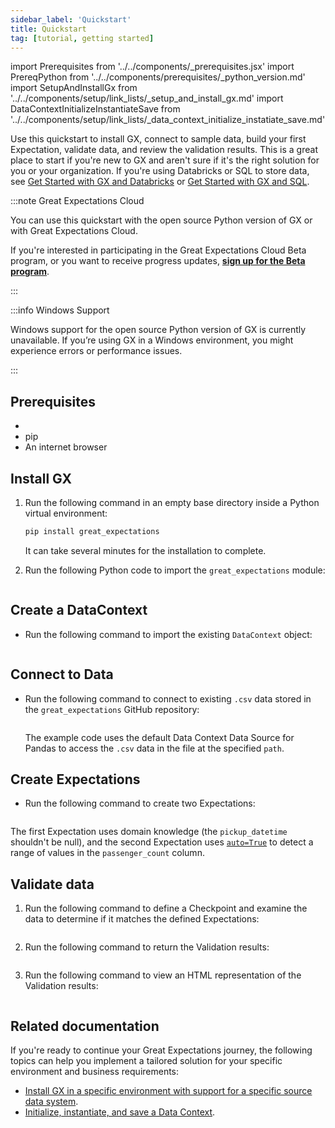 ```yaml
---
sidebar_label: 'Quickstart'
title: Quickstart
tag: [tutorial, getting started]
---
```

import Prerequisites from '../../components/_prerequisites.jsx'
import PrereqPython from '../../components/prerequisites/_python_version.md'
import SetupAndInstallGx from '../../components/setup/link_lists/_setup_and_install_gx.md'
import DataContextInitializeInstantiateSave from '../../components/setup/link_lists/_data_context_initialize_instatiate_save.md'

Use this quickstart to install GX, connect to sample data, build your first Expectation, validate data, and review the validation results. This is a great place to start if you're new to GX and aren't sure if it's the right solution for you or your organization. If you're using Databricks or SQL to store data, see [Get Started with GX and Databricks](../getting_started/how_to_use_great_expectations_in_databricks.md) or [Get Started with GX and SQL](../getting_started/how_to_use_great_expectations_with_sql.md).

:::note Great Expectations Cloud

You can use this quickstart with the open source Python version of GX or with Great Expectations Cloud.

If you're interested in participating in the Great Expectations Cloud Beta program, or you want to receive progress updates, [**sign up for the Beta program**](https://greatexpectations.io/cloud).

:::

:::info Windows Support

Windows support for the open source Python version of GX is currently unavailable. If you’re using GX in a Windows environment, you might experience errors or performance issues.

:::

## Prerequisites

- <PrereqPython />
- pip
- An internet browser

## Install GX

1. Run the following command in an empty base directory inside a Python virtual environment:

    ```bash title="Terminal input"
    pip install great_expectations
    ```

    It can take several minutes for the installation to complete.

2. Run the following Python code to import the `great_expectations` module:

    ```python name="tutorials/quickstart/quickstart.py import_gx"
    ```
## Create a DataContext

- Run the following command to import the existing `DataContext` object:

    ```python name="tutorials/quickstart/quickstart.py get_context"
    ```
## Connect to Data

- Run the following command to connect to existing `.csv` data stored in the `great_expectations` GitHub repository:

    ```python name="tutorials/quickstart/quickstart.py connect_to_data"
    ```

    The example code uses the default Data Context Data Source for Pandas to access the `.csv` data in the file at the specified `path`.

## Create Expectations

- Run the following command to create two Expectations:

    ```python name="tutorials/quickstart/quickstart.py create_expectation"
    ```

The first Expectation uses domain knowledge (the `pickup_datetime` shouldn't be null), and the second Expectation uses [`auto=True`](../../guides/expectations/how_to_use_auto_initializing_expectations.md#using-autotrue) to detect a range of values in the `passenger_count` column.

## Validate data

1. Run the following command to define a Checkpoint and examine the data to determine if it matches the defined Expectations:

    ```python name="tutorials/quickstart/quickstart.py create_checkpoint"
    ```

2. Run the following command to return the Validation results:

    ```python name="tutorials/quickstart/quickstart.py run_checkpoint"
    ```

3. Run the following command to view an HTML representation of the Validation results:

    ```python name="tutorials/quickstart/quickstart.py view_results"
    ```

## Related documentation

If you're ready to continue your Great Expectations journey, the following topics can help you implement a tailored solution for your specific environment and business requirements:

- [Install GX in a specific environment with support for a specific source data system](/docs/guides/setup/installation/install_gx).
- [Initialize, instantiate, and save a Data Context](/docs/guides/setup/configure_data_contexts_lp).
